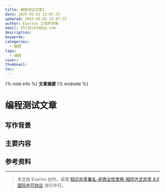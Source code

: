 ```yaml
---
title: 编程测试文章1
date: 2025-05-02 22:07:37
updated: 2025-05-02 22:07:37
author: Exarlos 艾克萨罗斯
email: 452361419@qq.com
description: 
keywords: 
categories:
  - 编程
tags:
  - 编程
cover: 
thumbnail: 
toc:
---
```


<!-- 在此处添加文章摘要 -->
{% note info %}
**文章摘要**
{% endnote %}

<!-- more -->
# 编程测试文章


## 写作背景

## 主要内容

## 参考资料

---
> 本文由 Exarlos 创作，采用 [知识共享署名-非商业性使用-相同方式共享 4.0 国际许可协议](http://creativecommons.org/licenses/by-nc-sa/4.0/) 进行许可。

<!-- Obsidian 元数据 (不会影响 Hexo 解析) -->
<!-- 
创建时间: 2025-05-02-星期五 22:07 
year: 2025
month: 05
week: 18
day: 02
-->
